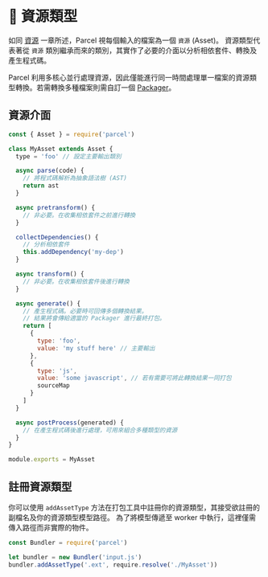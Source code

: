 # 📝 資源類型

如同 [資源](assets.html) 一章所述，Parcel 視每個輸入的檔案為一個 `資源` (Asset)。
資源類型代表著從 `資源` 類別繼承而來的類別，其實作了必要的介面以分析相依套件、轉換及產生程式碼。

Parcel 利用多核心並行處理資源，因此僅能進行同一時間處理單一檔案的資源類型轉換。若需轉換多種檔案則需自訂一個 [Packager](packagers.html)。

## 資源介面

```javascript
const { Asset } = require('parcel')

class MyAsset extends Asset {
  type = 'foo' // 設定主要輸出類別

  async parse(code) {
    // 將程式碼解析為抽象語法樹 (AST)
    return ast
  }

  async pretransform() {
    // 非必要。在收集相依套件之前進行轉換
  }

  collectDependencies() {
    // 分析相依套件
    this.addDependency('my-dep')
  }

  async transform() {
    // 非必要。在收集相依套件後進行轉換
  }

  async generate() {
    // 產生程式碼。必要時可回傳多個轉換結果。
    // 結果將會傳給適當的 Packager 進行最終打包。
    return [
      {
        type: 'foo',
        value: 'my stuff here' // 主要輸出
      },
      {
        type: 'js',
        value: 'some javascript', // 若有需要可將此轉換結果一同打包
        sourceMap
      }
    ]
  }

  async postProcess(generated) {
    // 在產生程式碼後進行處理，可用來組合多種類型的資源
  }
}

module.exports = MyAsset
```

## 註冊資源類型

你可以使用 `addAssetType` 方法在打包工具中註冊你的資源類型，其接受欲註冊的副檔名及你的資源類型模型路徑。
為了將模型傳遞至 worker 中執行，這裡僅需傳入路徑而非實際的物件。

```javascript
const Bundler = require('parcel')

let bundler = new Bundler('input.js')
bundler.addAssetType('.ext', require.resolve('./MyAsset'))
```
